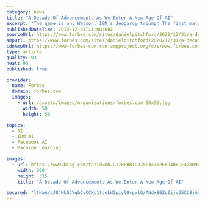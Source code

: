 ```yaml
---
category: news
title: "A Decade Of Advancements As We Enter A New Age Of AI"
excerpt: "The game is on, Watson: IBM’s Jeopardy triumph The first major milestone of AI hitting the mainstream was when IBM’s “super-computer” Watson beat long-standing Jeopardy champions Ken Jennings and Brad Rutter in 2011. Watson won the $1m TV game show with $77,147, leaving Jennings and Ruttner far behind at $24,000 and $21,600 respectively."
publishedDateTime: 2019-12-31T11:08:00Z
sourceUrl: https://www.forbes.com/sites/danielpitchford/2020/12/31/a-decade-of-advancements-as-we-enter-a-new-age-of-ai/
ampUrl: https://www.forbes.com/sites/danielpitchford/2020/12/31/a-decade-of-advancements-as-we-enter-a-new-age-of-ai/amp/
cdnAmpUrl: https://www-forbes-com.cdn.ampproject.org/c/s/www.forbes.com/sites/danielpitchford/2020/12/31/a-decade-of-advancements-as-we-enter-a-new-age-of-ai/amp/
type: article
quality: 93
heat: 93
published: true

provider:
  name: Forbes
  domain: forbes.com
  images:
    - url: /assets/images/organizations/forbes.com-50x50.jpg
      width: 50
      height: 50

topics:
  - AI
  - IBM AI
  - Facebook AI
  - Machine Learning

images:
  - url: https://www.bing.com/th?id=ON.C17BEBB1C225E34352E69408CF42BD9C
    width: 600
    height: 315
    title: "A Decade Of Advancements As We Enter A New Age Of AI"

secured: "ltNaA/sJ84HkGJYgbCvCCKc1tcekW2piyl9vpwlQ/ANdxSBZuZijv65Cb8jAhasMxDzf3EuH4v5kocCMUo9AEWu8eWXXaPTu054xFgUN946YaWvHQXdppRMIX5AJnYuteLT5xt0/WEl0KmDYZMYR80nlKFM941T8KPjKUHSv0z69ADJFm1KznEz02vFftvdWkAI0wl9TwIH3UGLhlUwxTLW5To9akLMt/an631F2fSIt8y97UIvESqFYxs2zViMLQVASyjmzw+Fy/2X86hExRg==;YPu99T7WAQIUf6cEQVfezw=="
---
```


